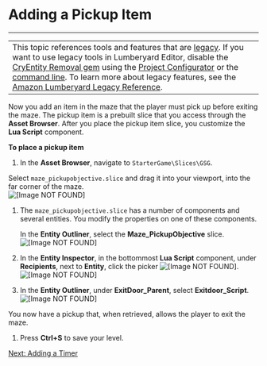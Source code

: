 # Adding a Pickup Item<a name="scripting-pickup"></a>


****  

|  | 
| --- |
| This topic references tools and features that are [legacy](http://docs.aws.amazon.com/lumberyard/latest/userguide/ly-glos-chap.html#legacy)\. If you want to use legacy tools in Lumberyard Editor, disable the [CryEntity Removal gem](http://docs.aws.amazon.com/lumberyard/latest/userguide/gems-system-cryentity-removal-gem.html) using the [Project Configurator](http://docs.aws.amazon.com/lumberyard/latest/userguide/configurator-intro.html) or the [command line](http://docs.aws.amazon.com/lumberyard/latest/userguide/lmbr-exe.html)\. To learn more about legacy features, see the [Amazon Lumberyard Legacy Reference](http://docs.aws.amazon.com/lumberyard/latest/legacyreference/)\. | 

Now you add an item in the maze that the player must pick up before exiting the maze\. The pickup item is a prebuilt slice that you access through the **Asset Browser**\. After you place the pickup item slice, you customize the **Lua Script** component\.

**To place a pickup item**

1.  In the **Asset Browser**, navigate to `StarterGame\Slices\GSG`\. 

   Select `maze_pickupobjective.slice` and drag it into your viewport, into the far corner of the maze\.  
![\[Image NOT FOUND\]](http://docs.aws.amazon.com/lumberyard/latest/gettingstartedguide/images/scripting-pickup-slice.png)

1. The `maze_pickupobjective.slice` has a number of components and several entities\. You modify the properties on one of these components\.

   In the **Entity Outliner**, select the **Maze\_PickupObjective** slice\.  
![\[Image NOT FOUND\]](http://docs.aws.amazon.com/lumberyard/latest/gettingstartedguide/images/scripting-pickup-select.png)

1. In the **Entity Inspector**, in the bottommost **Lua Script** component, under **Recipients**, next to **Entity**, click the picker ![\[Image NOT FOUND\]](http://docs.aws.amazon.com/lumberyard/latest/gettingstartedguide/images/picker.png)\.  
![\[Image NOT FOUND\]](http://docs.aws.amazon.com/lumberyard/latest/gettingstartedguide/images/scripting-pickup-editlua.png)

1.  In the **Entity Outliner**, under **ExitDoor\_Parent**, select **Exitdoor\_Script**\.   
![\[Image NOT FOUND\]](http://docs.aws.amazon.com/lumberyard/latest/gettingstartedguide/images/scripting-pickup-modifylua.png)

   You now have a pickup that, when retrieved, allows the player to exit the maze\.

1. Press **Ctrl\+S** to save your level\.

[Next: Adding a Timer](scripting-timer-add.md)